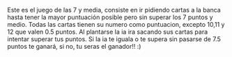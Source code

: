 Este es el juego de las 7 y media, consiste en ir pidiendo cartas a la banca hasta tener la mayor puntuación posible
pero sin superar los 7 puntos y medio.
Todas las cartas tienen su numero como puntuacion, excepto 10,11 y 12 que valen 0.5 puntos.
Al plantarse la ia ira sacando sus cartas para intentar superar tus puntos.
Si la ia te iguala o te supera sin pasarse de 7.5 puntos te ganará, si no, tu seras el ganador!! :)